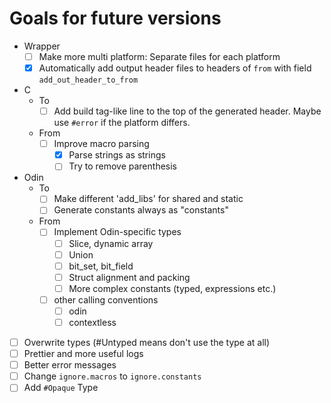 # Goals for future versions

+ Wrapper
  + [ ] Make more multi platform: Separate files for each platform
  + [x] Automatically add output header files to headers of `from` with field `add_out_header_to_from`
+ C
  + To
    + [ ] Add build tag-like line to the top of the generated header. Maybe use `#error` if the platform differs.
  + From
    + [ ] Improve macro parsing
        + [x] Parse strings as strings
        + [ ] Try to remove parenthesis
+ Odin
  + To
    + [ ] Make different 'add_libs' for shared and static
    + [ ] Generate constants always as "constants"
  + From
    + [ ] Implement Odin-specific types
      + [ ] Slice, dynamic array
      + [ ] Union
      + [ ] bit_set, bit_field
      + [ ] Struct alignment and packing
      + [ ] More complex constants (typed, expressions etc.)
    + [ ] other calling conventions
      + [ ] odin
      + [ ] contextless
+ [ ] Overwrite types (#Untyped means don't use the type at all)
+ [ ] Prettier and more useful logs
+ [ ] Better error messages
+ [ ] Change `ignore.macros` to `ignore.constants`
+ [ ] Add `#Opaque` Type

